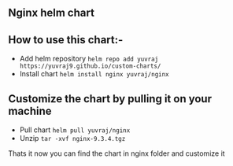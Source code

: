 ## Nginx helm chart

## How to use this chart:-
- Add helm repository
```helm repo add yuvraj https://yuvraj9.github.io/custom-charts/```
- Install chart
```helm install nginx yuvraj/nginx```


## Customize the chart by pulling it on your machine
- Pull chart
```helm pull yuvraj/nginx```
- Unzip
```tar -xvf nginx-9.3.4.tgz```

Thats it now you can find the chart in nginx folder and customize it
